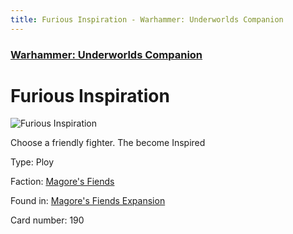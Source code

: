 ```yaml
---
title: Furious Inspiration - Warhammer: Underworlds Companion
---
```


### [Warhammer: Underworlds Companion](https://guidokessels.github.io/wh-underworlds)

  

# Furious Inspiration

![Furious Inspiration](https://warhammerunderworlds.com/wp-content/uploads/sites/6/2018/03/190_ENG.png)

Choose a friendly fighter. The become Inspired

Type: Ploy

Faction: [Magore's Fiends](https://guidokessels.github.io/wh-underworlds/factions/magores-fiends)

Found in: [Magore's Fiends Expansion](https://guidokessels.github.io/wh-underworlds/locations/magores-fiends-expansion)

Card number: 190
